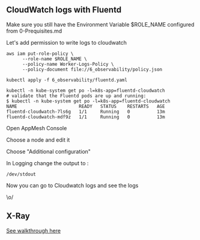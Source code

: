 
## CloudWatch logs with Fluentd

Make sure you still have the Environment Variable $ROLE_NAME configured from 0-Prequisites.md

Let's add permission to write logs to cloudwatch
```
aws iam put-role-policy \
      --role-name $ROLE_NAME \
      --policy-name Worker-Logs-Policy \
      --policy-document file://6_observability/policy.json
```


```
kubectl apply -f 6_observability/fluentd.yaml 
```

```
kubectl -n kube-system get po -l=k8s-app=fluentd-cloudwatch
# validate that the Fluentd pods are up and running:
$ kubectl -n kube-system get po -l=k8s-app=fluentd-cloudwatch
NAME                       READY   STATUS    RESTARTS   AGE
fluentd-cloudwatch-7ls6g   1/1     Running   0          13m
fluentd-cloudwatch-mdf9z   1/1     Running   0          13m
```

Open AppMesh Console 

Choose a node and edit it

Choose "Additional configuration"

In Logging change the output to :

```
/dev/stdout
```

Now you can go to Cloudwatch logs and see the logs


\o/


## X-Ray

[See walkthrough here](https://github.com/aws/aws-app-mesh-examples/blob/master/walkthroughs/eks/o11y-xray.md)
